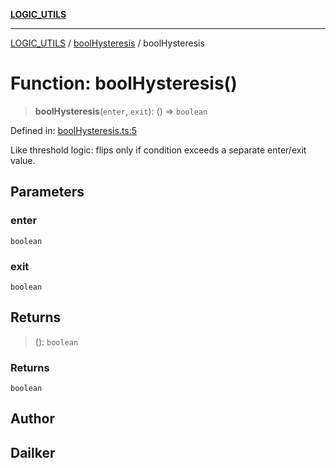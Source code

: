 [**LOGIC_UTILS**](../../README.md)

***

[LOGIC_UTILS](../../README.md) / [boolHysteresis](../README.md) / boolHysteresis

# Function: boolHysteresis()

> **boolHysteresis**(`enter`, `exit`): () => `boolean`

Defined in: [boolHysteresis.ts:5](https://github.com/dailker/everyutil/blob/c55c841d32caf5da88acfcc363073946269cfe27/src/logic/boolHysteresis.ts#L5)

Like threshold logic: flips only if condition exceeds a separate enter/exit value.

## Parameters

### enter

`boolean`

### exit

`boolean`

## Returns

> (): `boolean`

### Returns

`boolean`

## Author

## Dailker
